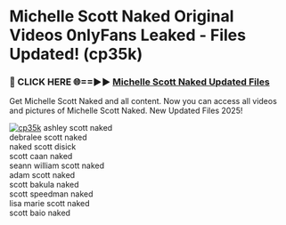 # Michelle Scott Naked Original Videos 0nlyFans Leaked - Files Updated! (cp35k)

<h3>🔴 CLICK HERE 🌐==►► <a href="https://tinyurl.com/yckcrads" rel="nofollow">Michelle Scott Naked Updated Files</a></h3>

Get Michelle Scott Naked and all content. Now you can access all videos and pictures of Michelle Scott Naked. New Updated Files 2025!

[![cp35k](https://i.imgur.com/hpKpOFt.gif)](https://tinyurl.com/yckcrads)
ashley scott naked<br>
debralee scott naked<br>
naked scott disick<br>
scott caan naked<br>
seann william scott naked<br>
adam scott naked<br>
scott bakula naked<br>
scott speedman naked<br>
lisa marie scott naked<br>
scott baio naked
